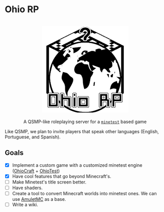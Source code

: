 # Ohio RP

<p align="center">
  <br>
    <img alt="logo" src="https://raw.githubusercontent.com/OhioRP/.github/main/logo.png" height="272" />
  <br>
  <br>
  A QSMP-like roleplaying server for a <a href="https://github.com/minetest/minetest"><code>minetest</code></a> based game
<p>
Like QSMP, we plan to invite players that speak other languages (English, Portuguese, and Spanish).

## Goals
- [x] Implement a custom game with a customized minetest engine ([OhioCraft](https://github.com/OhioRP/OhioCraft) + [OhioTest](https://github.com/OhioRP/OhioTest))
- [x] Have cool features that go beyond Minecraft's.
- [ ] Make Minetest's title screen better.
- [ ] Have shaders.
- [ ] Create a tool to convert Minecraft worlds into minetest ones. We can use [AmuletMC](https://www.amuletmc.com/) as a base.
- [ ] Write a wiki.
